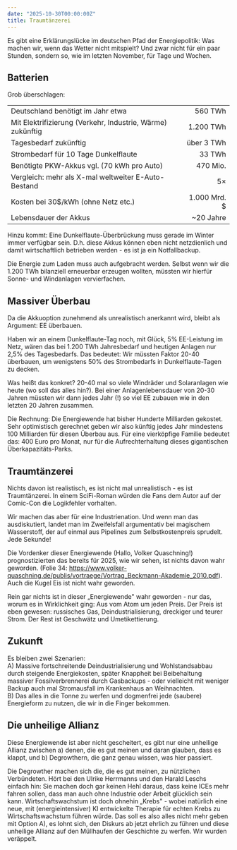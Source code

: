 ```yaml
---
date: "2025-10-30T00:00:00Z"
title: Traumtänzerei
---
```


Es gibt eine Erklärungslücke im deutschen Pfad der Energiepolitik: Was machen wir, wenn das Wetter nicht mitspielt?
Und zwar nicht für ein paar Stunden, sondern so, wie im letzten November, für Tage und Wochen.

## Batterien

Grob überschlagen:

| | |
|---|---:|
| Deutschland benötigt im Jahr etwa | 560 TWh |
| Mit Elektrifizierung (Verkehr, Industrie, Wärme) zukünftig | 1.200 TWh |
| Tagesbedarf zukünftig | über 3 TWh |
| Strombedarf für 10 Tage Dunkelflaute | 33 TWh |
| Benötigte PKW-Akkus vgl. (70 kWh pro Auto) | 470 Mio. |
| Vergleich: mehr als X-mal weltweiter E-Auto-Bestand | 5× |
| Kosten bei 30$/kWh (ohne Netz etc.) | 1.000 Mrd. $ |
| Lebensdauer der Akkus | ~20 Jahre |

Hinzu kommt: Eine Dunkelflaute-Überbrückung muss gerade im Winter immer verfügbar sein. D.h. diese Akkus können eben nicht netzdienlich und damit wirtschaftlich betrieben werden - es ist ja ein Notfallbackup.

Die Energie zum Laden muss auch aufgebracht werden. Selbst wenn wir die 1.200 TWh bilanziell erneuerbar erzeugen wollten, müssten wir hierfür Sonne- und Windanlagen vervierfachen.

## Massiver Überbau

Da die Akkuoption zunehmend als unrealistisch anerkannt wird, bleibt als Argument: EE überbauen. 

Haben wir an einem Dunkelflaute-Tag noch, mit Glück, 5% EE-Leistung im Netz, wären das bei 1.200 TWh Jahresbedarf und heutigen Anlagen nur 2,5% des Tagesbedarfs. Das bedeutet: Wir müssten Faktor 20-40 überbauen, um wenigstens 50% des Strombedarfs in Dunkelflaute-Tagen zu decken. 

Was heißt das konkret? 20-40 mal so viele Windräder und Solaranlagen wie heute (wo soll das alles hin?). Bei einer Anlagenlebensdauer von 20-30 Jahren müssten wir dann jedes Jahr (!) so viel EE zubauen wie in den letzten 20 Jahren zusammen. 

Die Rechnung: Die Energiewende hat bisher Hunderte Milliarden gekostet. Sehr optimistisch gerechnet geben wir also künftig jedes Jahr mindestens 100 Milliarden für diesen Überbau aus. Für eine vierköpfige Familie bedeutet das: 400 Euro pro Monat, nur für die Aufrechterhaltung dieses gigantischen Überkapazitäts-Parks.

## Traumtänzerei

Nichts davon ist realistisch, es ist nicht mal unrealistisch - es ist Traumtänzerei. In einem SciFi-Roman würden die Fans dem Autor auf der Comic-Con die Logikfehler vorhalten.

Wir machen das aber für eine Industrienation. Und wenn man das ausdiskutiert, landet man im Zweifelsfall argumentativ bei magischem Wasserstoff, der auf einmal aus Pipelines zum Selbstkostenpreis sprudelt. Jede Sekunde!

Die Vordenker dieser Energiewende (Hallo, Volker Quaschning!) prognostizierten das bereits für 2025, wie wir sehen, ist nichts davon wahr geworden. (Folie 34: https://www.volker-quaschning.de/publis/vortraege/Vortrag_Beckmann-Akademie_2010.pdf). Auch die Kugel Eis ist nicht wahr geworden. 

Rein gar nichts ist in dieser „Energiewende" wahr geworden - nur das, worum es in Wirklichkeit ging: Aus vom Atom um jeden Preis. Der Preis ist eben gewesen: russisches Gas, Deindustrialisierung, dreckiger und teurer Strom. Der Rest ist Geschwätz und Umetikettierung.

## Zukunft

Es bleiben zwei Szenarien:\
A) Massive fortschreitende Deindustrialisierung und Wohlstandsabbau durch steigende Energiekosten, später Knappheit bei Beibehaltung massiver Fossilverbrennerei durch Gasbackups - oder vielleicht mit weniger Backup auch mal Stromausfall im Krankenhaus an Weihnachten.\
B) Das alles in die Tonne zu werfen und dogmenfrei jede (saubere) Energieform zu nutzen, die wir in die Finger bekommen.

## Die unheilige Allianz

Diese Energiewende ist aber nicht gescheitert, es gibt nur eine unheilige Allianz zwischen a) denen, die es gut meinen und daran glauben, dass es klappt, und b) Degrowthern, die ganz genau wissen, was hier passiert.

Die Degrowther machen sich die, die es gut meinen, zu nützlichen Verbündeten. Hört bei den Ulrike Herrmanns und den Harald Leschs einfach hin: Sie machen doch gar keinen Hehl daraus, dass keine ICEs mehr fahren sollen, dass man auch ohne Industrie oder Arbeit glücklich sein kann. Wirtschaftswachstum ist doch ohnehin „Krebs" - wobei natürlich eine neue, mit  (energieintensiver) KI entwickelte Therapie für echten Krebs zu Wirtschaftswachstum führen würde. Das soll es also alles nicht mehr geben mit Option A), es lohnt sich, den Diskurs ab jetzt ehrlich zu führen und diese unheilige Allianz auf den Müllhaufen der Geschichte zu werfen. Wir wurden veräppelt.